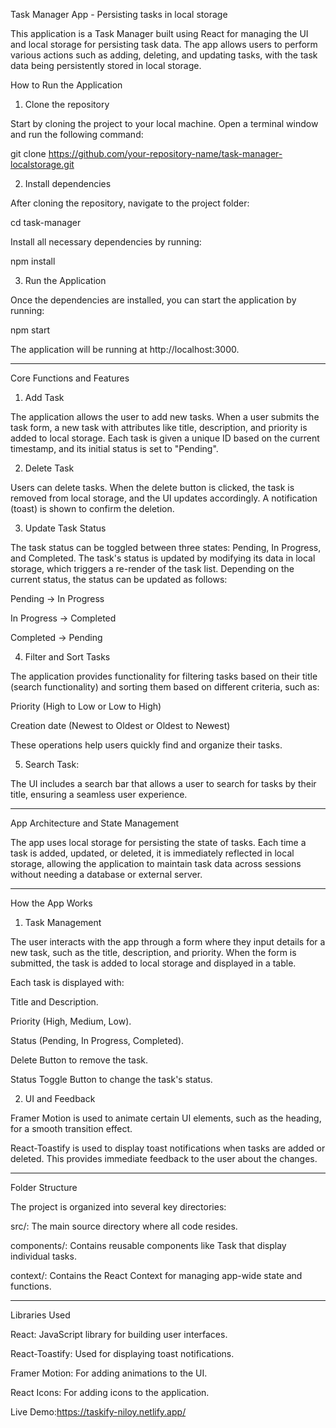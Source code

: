 
Task Manager App - Persisting tasks in local storage

This application is a Task Manager built using React for managing the UI and local storage for persisting task data. The app allows users to perform various actions such as adding, deleting, and updating tasks, with the task data being persistently stored in local storage.

How to Run the Application

1. Clone the repository



Start by cloning the project to your local machine. Open a terminal window and run the following command:

git clone https://github.com/your-repository-name/task-manager-localstorage.git

2. Install dependencies



After cloning the repository, navigate to the project folder:

cd task-manager

Install all necessary dependencies by running:

npm install

3. Run the Application



Once the dependencies are installed, you can start the application by running:

npm start

The application will be running at http://localhost:3000.


---

Core Functions and Features

1. Add Task



The application allows the user to add new tasks. When a user submits the task form, a new task with attributes like title, description, and priority is added to local storage. Each task is given a unique ID based on the current timestamp, and its initial status is set to "Pending".

2. Delete Task



Users can delete tasks. When the delete button is clicked, the task is removed from local storage, and the UI updates accordingly. A notification (toast) is shown to confirm the deletion.

3. Update Task Status



The task status can be toggled between three states: Pending, In Progress, and Completed. The task's status is updated by modifying its data in local storage, which triggers a re-render of the task list. Depending on the current status, the status can be updated as follows:

Pending → In Progress

In Progress → Completed

Completed → Pending


4. Filter and Sort Tasks



The application provides functionality for filtering tasks based on their title (search functionality) and sorting them based on different criteria, such as:

Priority (High to Low or Low to High)

Creation date (Newest to Oldest or Oldest to Newest)


These operations help users quickly find and organize their tasks.

5. Search Task:



The UI includes a search bar that allows a user to search for tasks by their title, ensuring a seamless user experience.


---

App Architecture and State Management

The app uses local storage for persisting the state of tasks. Each time a task is added, updated, or deleted, it is immediately reflected in local storage, allowing the application to maintain task data across sessions without needing a database or external server.


---

How the App Works

1. Task Management



The user interacts with the app through a form where they input details for a new task, such as the title, description, and priority. When the form is submitted, the task is added to local storage and displayed in a table.

Each task is displayed with:

Title and Description.

Priority (High, Medium, Low).

Status (Pending, In Progress, Completed).

Delete Button to remove the task.

Status Toggle Button to change the task's status.


2. UI and Feedback



Framer Motion is used to animate certain UI elements, such as the heading, for a smooth transition effect.

React-Toastify is used to display toast notifications when tasks are added or deleted. This provides immediate feedback to the user about the changes.



---

Folder Structure

The project is organized into several key directories:

src/: The main source directory where all code resides.

components/: Contains reusable components like Task that display individual tasks.

context/: Contains the React Context for managing app-wide state and functions.



---

Libraries Used

React: JavaScript library for building user interfaces.

React-Toastify: Used for displaying toast notifications.

Framer Motion: For adding animations to the UI.

React Icons: For adding icons to the application.

Live Demo:https://taskify-niloy.netlify.app/

